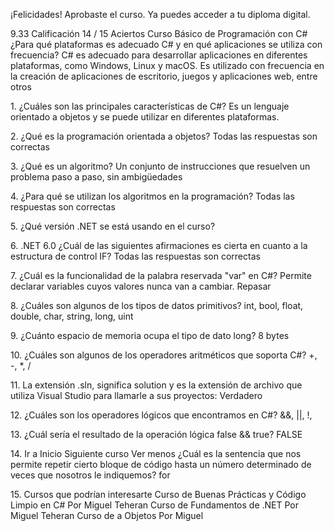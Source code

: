 ¡Felicidades!
Aprobaste el curso. Ya puedes acceder a tu diploma digital.

9\.33
Calificación
14 / 15
Aciertos
Curso Básico de Programación con C\#
¿Para qué plataformas es adecuado C\# y en qué aplicaciones se utiliza con frecuencia?
C\# es adecuado para desarrollar aplicaciones en diferentes plataformas, como
Windows, Linux y macOS. Es utilizado con frecuencia en la creación de aplicaciones
de escritorio, juegos y aplicaciones web, entre otros

1\.
¿Cuáles son las principales características de C\#?
Es un lenguaje orientado a objetos y se puede utilizar en diferentes plataformas.

2\.
¿Qué es la programación orientada a objetos?
Todas las respuestas son correctas

3\.
¿Qué es un algoritmo?
Un conjunto de instrucciones que resuelven un problema paso a paso, sin
ambigüedades

4\.
¿Para qué se utilizan los algoritmos en la programación?
Todas las respuestas son correctas

5\.
¿Qué versión .NET se está usando en el curso?

6\.
.NET 
6\.0
¿Cuál de las siguientes afirmaciones es cierta en cuanto a la estructura de control IF?
Todas las respuestas son correctas

7\.
¿Cuál es la funcionalidad de la palabra reservada "var" en C\#?
Permite declarar variables cuyos valores nunca van a cambiar.
Repasar

8\.
¿Cuáles son algunos de los tipos de datos primitivos?
int, bool, float, double, char, string, long, uint

9\.
¿Cuánto espacio de memoria ocupa el tipo de dato long?
8 bytes

10\.
¿Cuáles son algunos de los operadores aritméticos que soporta C\#?
\+, \-, \*, /

11\.
La extensión .sln, significa solution y es la extensión de archivo que utiliza Visual Studio para
llamarle a sus proyectos:
Verdadero

12\.
¿Cuáles son los operadores lógicos que encontramos en C\#?
\&\&, \|\|, !,

13\.
¿Cuál sería el resultado de la operación lógica false \&\& true?
FALSE

14\.
Ir a Inicio
Siguiente curso
Ver menos
¿Cuál es la sentencia que nos permite repetir cierto bloque de código hasta un número
determinado de veces que nosotros le indiquemos?
for

15\.
Cursos que podrían interesarte
Curso de Buenas Prácticas y
Código Limpio en C\#
Por Miguel Teheran
Curso de Fundamentos de .NET
Por Miguel Teheran
Curso de 
a Objetos
Por Miguel
